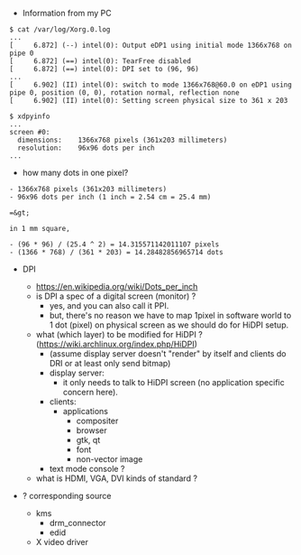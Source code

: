 <!--
{
  "title": "DPI in Linux",
  "date": "2017-01-22T14:31:45.000Z",
  "category": "",
  "tags": [],
  "draft": true
}
-->

- Information from my PC

```
$ cat /var/log/Xorg.0.log
...
[     6.872] (--) intel(0): Output eDP1 using initial mode 1366x768 on pipe 0
[     6.872] (==) intel(0): TearFree disabled
[     6.872] (==) intel(0): DPI set to (96, 96)
...
[     6.902] (II) intel(0): switch to mode 1366x768@60.0 on eDP1 using pipe 0, position (0, 0), rotation normal, reflection none
[     6.902] (II) intel(0): Setting screen physical size to 361 x 203

$ xdpyinfo
...
screen #0:
  dimensions:    1366x768 pixels (361x203 millimeters)
  resolution:    96x96 dots per inch
...
```

- how many dots in one pixel?

```
- 1366x768 pixels (361x203 millimeters)
- 96x96 dots per inch (1 inch = 2.54 cm = 25.4 mm)

=&gt;

in 1 mm square, 

- (96 * 96) / (25.4 ^ 2) = 14.315571142011107 pixels
- (1366 * 768) / (361 * 203) = 14.28482856965714 dots
```

- DPI
  - https://en.wikipedia.org/wiki/Dots_per_inch
  - is DPI a spec of a digital screen (monitor) ?
    - yes, and you can also call it PPI.
    - but, there's no reason we have to map 1pixel in software world to 1 dot (pixel) on physical screen as we should do for HiDPI setup.
  - what (which layer) to be modified for HiDPI ? (https://wiki.archlinux.org/index.php/HiDPI)
    - (assume display server doesn't "render" by itself and clients do DRI or at least only send bitmap)
    - display server:
      - it only needs to talk to HiDPI screen (no application specific concern here).
    - clients:
      - applications
        - compositer
        - browser
        - gtk, qt
        - font
        - non-vector image
    - text mode console ?
  - what is HDMI, VGA, DVI kinds of standard ?

- ? corresponding source
  - kms
    - drm_connector
    - edid
  - X video driver